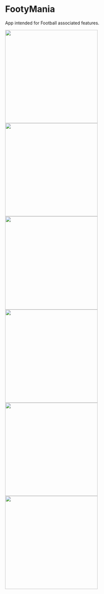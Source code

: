# FootyMania
App intended for Football associated features.

<img src="https://cloud.githubusercontent.com/assets/20532417/20741302/68082720-b6ef-11e6-9680-feadd6f34713.png" width="300">
<img src="https://cloud.githubusercontent.com/assets/20532417/20741304/6a826236-b6ef-11e6-8c8f-94c4bb672095.png" width="300">
<img src="https://cloud.githubusercontent.com/assets/20532417/20741305/6e6626e4-b6ef-11e6-94eb-b20c205da181.png" width="300">
<img src="https://cloud.githubusercontent.com/assets/20532417/20741317/7db4387a-b6ef-11e6-9747-9d0519ed2993.png" width="300">
<img src="https://cloud.githubusercontent.com/assets/20532417/20741302/68082720-b6ef-11e6-9680-feadd6f34713.png" width="300">
<img src="https://cloud.githubusercontent.com/assets/20532417/20741321/82c0bd3e-b6ef-11e6-8739-30de9e174718.png" width="300">


